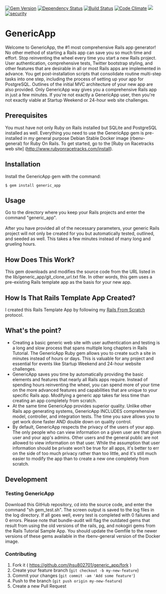 [![Gem Version](https://badge.fury.io/rb/generic_app.svg)](http://badge.fury.io/rb/generic_app)
[![Dependency Status](https://gemnasium.com/jhsu802701/generic_app.svg)](https://gemnasium.com/jhsu802701/generic_app)
[![Build Status](https://travis-ci.org/jhsu802701/generic_app.svg?branch=master)](http://travis-ci.org/jhsu802701/generic_app)
[![Code Climate](https://codeclimate.com/github/jhsu802701/generic_app/badges/gpa.svg)](https://codeclimate.com/github/jhsu802701/generic_app)
<a href="https://codeclimate.com/github/jhsu802701/generic_app/coverage"><img src="https://codeclimate.com/github/jhsu802701/generic_app/badges/coverage.svg" /></a>
[![security](https://hakiri.io/github/jhsu802701/generic_app/master.svg)](https://hakiri.io/github/jhsu802701/generic_app/master)

# GenericApp

Welcome to GenericApp, the #1 most comprehensive Rails app generator!  No other method of starting a Rails app can save you so much time and effort.  Stop reinventing the wheel every time you start a new Rails project.  User authentication, comprehensive tests, Twitter bootstrap styling, and other features that are desirable in all or most Rails apps are implemented in advance.  You get post-installation scripts that consolidate routine multi-step tasks into one step, including the process of setting up your app for PostgreSQL.  Outlines of the initial MVC architecture of your new app are also provided.  Only GenericApp way gives you a comprehensive Rails app in just a few minutes.  If you're not exactly a GenericApp user, then you're not exactly viable at Startup Weekend or 24-hour web site challenges.

## Prerequisites

You must have not only Ruby on Rails installed but SQLite and PostgreSQL installed as well.  Everything you need to use the GenericApp gem is pre-installed in my general purpose Debian Stable Docker image (rbenv-general) for Ruby On Rails.  To get started, go to the [Ruby on Racetracks web site] (http://www.rubyonracetracks.com/install).

## Installation

Install the GenericApp gem with the command:

    $ gem install generic_app

## Usage

Go to the directory where you keep your Rails projects and enter the command "generic_app".
<br><br>
After you have provided all of the necessary parameters, your generic Rails project will not only be created for you but automatically tested, outlined, and seeded as well.  This takes a few minutes instead of many long and grueling hours.

## How Does This Work?

This gem downloads and modifies the source code from the URL listed in the lib/generic_app/git_clone_url.txt file.  In other words, this gem uses a pre-existing Rails template app as the basis for your new app.

## How Is That Rails Template App Created?

I created this Rails Template App by following my [Rails From Scratch](http://www.rubyonracetracks.com/rails_from_scratch.html) protocol.

## What's the point?
* Creating a basic generic web site with user authentication and testing is a long and slow process that spans multiple long chapters in Rails Tutorial. The GenericApp Ruby gem allows you to create such a site in minutes instead of hours or days. This is valuable for any project and essential for events like Startup Weekend and 24-hour website challenges.
* GenericApp saves you time by automatically providing the basic elements and features that nearly all Rails apps require. Instead of spending hours reinventing the wheel, you can spend more of your time on the more advanced features and capabilities that are unique to your specific Rails app. Modifying a generic app takes far less time than creating an app completely from scratch.
* At the same time GenericApp provides superior quality. Unlike other Rails app generating systems, GenericApp INCLUDES comprehensive model, controller, and integration tests. The time you save allows you to get work done faster AND double down on quality control.
* By default, GenericApp respects the privacy of the users of your app.  The only people who can view information on a given user are that given user and your app's admins.  Other users and the general public are not allowed to view information on that user.  While the assumption that user information should be private won't be true for all apps, it's better to err on the side of too much privacy rather than too little, and it's still much easier to modify the app than to create a new one completely from scratch.

## Development

### Testing GenericApp
Download this GitHub repository, cd into the source code, and enter the command "sh gem_test.sh".  The screen output is saved to the log files in the log directory.  If all goes well, every test is completed with 0 failures and 0 errors.  Please note that bundle-audit will flag the outdated gems that result from using the old versions of the rails, pg, and nokogiri gems from the Rails Tutorial Sample App.  You should update the Gemfile to the newer versions of these gems available in the rbenv-general version of the Docker image.

### Contributing

1. Fork it ( https://github.com/jhsu802701/generic_app/fork )
2. Create your feature branch (`git checkout -b my-new-feature`)
3. Commit your changes (`git commit -am 'Add some feature'`)
4. Push to the branch (`git push origin my-new-feature`)
5. Create a new Pull Request
